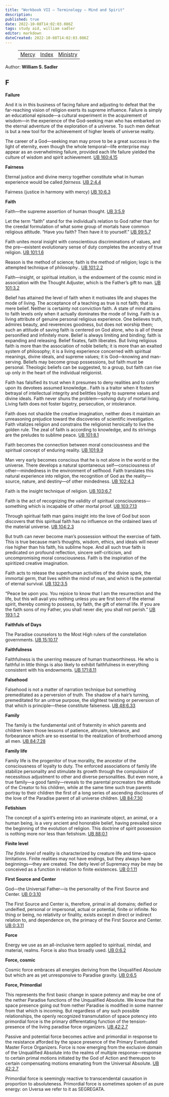 ```yaml
---
title: "Workbook VII — Terminology — Mind and Spirit"
description: 
published: true
date: 2022-10-08T14:02:03.086Z
tags: study aid, william sadler
editor: markdown
dateCreated: 2022-10-08T14:02:03.086Z
---
```


<figure class="table chapter-navigator">
	<table>
		<tbody>
		<tr>
			<td><a href="/en/article/William_S_Sadler/Workbook_7_Terminology/Mercy">Mercy</a></td>
			<td><a href="/en/article/William_S_Sadler/Workbook_7_Terminology/Index">Index</a></td>
			<td><a href="/en/article/William_S_Sadler/Workbook_7_Terminology/Ministry">Ministry</a></td>
		</tr>
		</tbody>
	</table>
</figure>

Author: **William S. Sadler**

## F

**Failure**  
  

And it is in this business of facing failure and adjusting to defeat that the far-reaching vision of religion exerts its supreme influence. Failure is simply an educational episode—a cultural experiment in the acquirement of wisdom—in the experience of the God-seeking man who has embarked on the eternal adventure of the exploration of a universe. To such men defeat is but a new tool for the achievement of higher levels of universe reality.  
  
The career of a God—seeking man may prove to be a great success in the light of eternity, even though the whole temporal—life enterprise may appear as an overwhelming failure, provided each life failure yielded the culture of wisdom and spirit achievement. [UB 160:4.15](/en/The_Urantia_Book/160#p4_15)  
  

**Fairness**  
  

Eternal justice and divine mercy together constitute what in human experience would be called _fairness._ [UB 2:4.4](/en/The_Urantia_Book/2#p4_4)  
  
Fairness (justice in harmony with mercy) [UB 10:6.3](/en/The_Urantia_Book/10#p6_3)  
  

**Faith**  
  

Faith—the supreme assertion of human thought. [UB 3:5.9](/en/The_Urantia_Book/3#p5_9)  
  
Let the term “faith” stand for the individual’s relation to God rather than for the creedal formulation of what some group of mortals have common religious attitude. “Have you faith? Then have it to yourself.” [UB 99:5.7](/en/The_Urantia_Book/99#p5_7)  
  
Faith unites moral insight with conscientious discriminations of values, and the pre—existent evolutionary sense of duty completes the ancestry of true religion. [UB 101:1.6](/en/The_Urantia_Book/101#p1_6)  
  
Reason is the method of science; faith is the method of religion; logic is the attempted technique of philosophy.. [UB 101:2.2](/en/The_Urantia_Book/101#p2_2)  
  
Faith—insight, or spiritual intuition, is the endowment of the cosmic mind in association with the Thought Adjuster, which is the Father’s gift to man. [UB 101:3.2](/en/The_Urantia_Book/101#p3_2)  
  
Belief has attained the level of faith when it motivates life and shapes the mode of living. The acceptance of a teaching as true is not faith; that is mere belief. Neither is certainty not conviction faith. A state of mind attains to faith levels only when it actually dominates the mode of living. Faith is a living attribute of genuine personal religious experience. One believes truth, admires beauty, and reverences goodness, but does not worship them; such an attitude of saving faith is centered on God alone, who is all of these personified and infinitely more. Belief is always limiting and binding; faith is expanding and releasing. Belief fixates, faith liberates. But living religious faith is more than the association of noble beliefs; it is more than an exalted system of philosophy; it is a living experience concerned with spiritual meanings, divine ideals, and supreme values; it is God—knowing and man-serving. Beliefs may become group possessions, but faith must be personal. Theologic beliefs can be suggested, to a group, but faith can rise up only in the heart of the individual religionist.  
  
Faith has falsified its trust when it presumes to deny realities and to confer upon its devotees assumed knowledge.. Faith is a traitor when it fosters betrayal of intellectual integrity and belittles loyalty to supreme values and divine ideals. Faith never shuns the problem—solving duty of mortal living. Living faith does not foster bigotry, persecution, or intolerance.  
  
Faith does not shackle the creative imagination, neither does it maintain an unreasoning prejudice toward the discoveries of scientific investigation. Faith vitalizes religion and constrains the religionist heroically to live the golden rule. The zeal of faith is according to knowledge, and its strivings are the preludes to sublime peace. [UB 101:8.1](/en/The_Urantia_Book/101#p8_1)  
  
Faith becomes the connection between moral consciousness and the spiritual concept of enduring reality. [UB 101:9.9](/en/The_Urantia_Book/101#p9_9)  
  
Man very early becomes conscious that he is not alone in the world or the universe. There develops a natural spontaneous self—consciousness of other—mindedness in the environment of selfhood. Faith translates this natural experience into religion, the recognition of God as the reality—source, nature, and destiny—of other mindedness. [UB 102:4.3](/en/The_Urantia_Book/102#p4_3)  
  
Faith is the insight technique of religion. [UB 103:6.7](/en/The_Urantia_Book/103#p6_7)  
  
Faith is the act of recognizing the validity of spiritual consciousness—something which is incapable of other mortal proof. [UB 103:7.13](/en/The_Urantia_Book/103#p7_13)  
  
Through spiritual faith man gains insight into the love of God but soon discovers that this spiritual faith has no influence on the ordained laws of the material universe. [UB 104:2.3](/en/The_Urantia_Book/104#p2_3)  
  
But truth can never become man’s possession without the exercise of faith. This is true because man’s thoughts, wisdom, ethics, and ideals will never rise higher than his faith, his sublime hope. And all such true faith is predicated on profound reflection, sincere self-criticism, and uncompromising moral consciousness. Faith is the inspiration of the spiritized creative imagination.  
  
Faith acts to release the superhuman activities of the divine spark, the immortal germ, that lives within the mind of man, and which is the potential of eternal survival. [UB 132:3.5](/en/The_Urantia_Book/132#p3_5)  
  
“Peace be upon you. You rejoice to know that I am the resurrection and the life, but this will avail you nothing unless you are first born of the eternal spirit, thereby coming to possess, by faith, the gift of eternal life. If you are the faith sons of my Father, you shall never die; you shall not perish.” [UB 193:1.2](/en/The_Urantia_Book/193#p1_2)  
  

**Faithfuls of Days**  
  

The Paradise counselors to the Most High rulers of the constellation governments. [UB 15:10.17](/en/The_Urantia_Book/15#p10_17)  
  

**Faithfulness**  
  

Faithfulness is the unerring measure of human trustworthiness. He who is faithful in little things is also likely to exhibit faithfulness in everything consistent with his endowments. [UB 171:8.11](/en/The_Urantia_Book/171#p8_11)  
  

**Falsehood**  
  

Falsehood is not a matter of narration technique but something premeditated as a perversion of truth. The shadow of a hair’s turning, premeditated for an untrue purpose, the slightest twisting or perversion of that which is principle—these constitute falseness. [UB 48:6.33](/en/The_Urantia_Book/48#p6_33)  
  

**Family**  
  

The family is the fundamental unit of fraternity in which parents and children learn those lessons of patience, altruism, tolerance, and forbearance which are so essential to the realization of brotherhood among all men. [UB 84:7.28](/en/The_Urantia_Book/84#p7_28)  
  

**Family life**  
  

Family life is the progenitor of true morality, the ancestor of the consciousness of loyalty to duty. The enforced associations of family life stabilize personality and stimulate its growth through the compulsion of necessitous adjustment to other and diverse personalities. But even more, a true family—a good family—reveals to the parental procreators the attitude of the Creator to his children, while at the same time such true parents portray to their children the first of a long series of ascending disclosures of the love of the Paradise parent of all universe children. [UB 84:7.30](/en/The_Urantia_Book/84#p7_30)  
  

**Fetishism**  
  

The concept of a spirit’s entering into an inanimate object, an animal, or a human being, is a very ancient and honorable belief, having prevailed since the beginning of the evolution of religion. This doctrine of spirit possession is nothing more nor less than fetishism. [UB 88:0.1](/en/The_Urantia_Book/88#p0_1)  
  

**Finite level**  
  

_The finite level_ of reality is characterized by creature life and time-space limitations. Finite realities may not have endings, but they always have beginnings—they are created. The deity level of Supremacy may be may be conceived as a function in relation to finite existences. [UB 0:1.11](/en/The_Urantia_Book/0#p1_11)  
  

**First Source and Center**  
  

God—the Universal Father—is the personality of the First Source and Center. [UB 0:3.10](/en/The_Urantia_Book/0#p3_10)  
  
The First Source and Center is, therefore, primal in all domains; deified or undeified, personal or impersonal, actual or potential, finite or infinite. No thing or being, no relativity or finality, exists except in direct or indirect relation to, and dependence on, the primacy of the First Source and Center. [UB 0:3.11](/en/The_Urantia_Book/0#p3_11)  
  

**Force**  
  

Energy we use as an all-inclusive term applied to spiritual, mindal, and material, realms. Force is also thus broadly used. [UB 0:6.2](/en/The_Urantia_Book/0#p6_2)  
  

**Force, cosmic**  
  

Cosmic force embraces all energies deriving from the Unqualified Absolute but which are as yet unresponsive to Paradise gravity. [UB 0:6.5](/en/The_Urantia_Book/0#p6_5)  
  

**Force, Primordial**  
  

This represents the first basic change in space potency and may be one of the nether Paradise functions of the Unqualified Absolute. We know that the space presence going out from nether Paradise is modified in some manner from that which is incoming. But regardless of any such possible relationships, the openly recognized transmutation of space potency into primordial force is the primary differentating function of the tension-presence of the living paradise force organizers. [UB 42:2.7](/en/The_Urantia_Book/42#p2_7)  
  
Passive and potential force becomes active and primordial in response to the resistance afforded by the space presence of the Primary Eventuated Master Force Organizers. Force is now emerging from the exclusive domain of the Unqualified Absolute into the realms of multiple response—response to certain primal motions initiated by the God of Action and thereupon to certain compensating motions emanating from the Universal Absolute. [UB 42:2.7](/en/The_Urantia_Book/42#p2_7)  
  
Primordial force is seemingly reactive to transcendental causation in proportion to absoluteness. Primordial force is sometimes spoken of as pure energy: on Uversa we refer to it as SEGREGATA.


<br>

